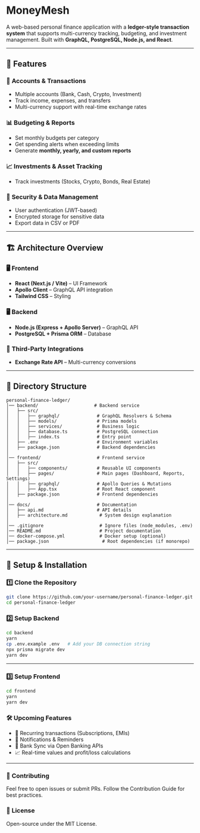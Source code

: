 # MoneyMesh

A web-based personal finance application with a **ledger-style transaction system** that supports multi-currency tracking, budgeting, and investment management. Built with **GraphQL, PostgreSQL, Node.js, and React**.

---

## 🚀 Features

### 🏦 **Accounts & Transactions**

- Multiple accounts (Bank, Cash, Crypto, Investment)
- Track income, expenses, and transfers
- Multi-currency support with real-time exchange rates

### 📊 **Budgeting & Reports**

- Set monthly budgets per category
- Get spending alerts when exceeding limits
- Generate **monthly, yearly, and custom reports**

### 📈 **Investments & Asset Tracking**

- Track investments (Stocks, Crypto, Bonds, Real Estate)

### 🔐 **Security & Data Management**

- User authentication (JWT-based)
- Encrypted storage for sensitive data
- Export data in CSV or PDF

---

## 🏗️ Architecture Overview

### 🖥️ **Frontend**

- **React (Next.js / Vite)** – UI Framework
- **Apollo Client** – GraphQL API integration
- **Tailwind CSS** – Styling

### 🖥️ **Backend**

- **Node.js (Express + Apollo Server)** – GraphQL API
- **PostgreSQL + Prisma ORM** – Database

### 🔌 **Third-Party Integrations**

- **Exchange Rate API** – Multi-currency conversions

---

## 📂 Directory Structure

```
personal-finance-ledger/
│── backend/                     # Backend service
│   ├── src/
│   │   ├── graphql/              # GraphQL Resolvers & Schema
│   │   ├── models/               # Prisma models
│   │   ├── services/             # Business logic
│   │   ├── database.ts           # PostgreSQL connection
│   │   ├── index.ts              # Entry point
│   ├── .env                      # Environment variables
│   ├── package.json              # Backend dependencies
│
│── frontend/                     # Frontend service
│   ├── src/
│   │   ├── components/           # Reusable UI components
│   │   ├── pages/                # Main pages (Dashboard, Reports, Settings)
│   │   ├── graphql/              # Apollo Queries & Mutations
│   │   ├── App.tsx               # Root React component
│   ├── package.json              # Frontend dependencies
│
│── docs/                         # Documentation
│   ├── api.md                    # API details
│   ├── architecture.md            # System design explanation
│
│── .gitignore                     # Ignore files (node_modules, .env)
│── README.md                      # Project documentation
│── docker-compose.yml             # Docker setup (optional)
│── package.json                    # Root dependencies (if monorepo)
```

---

## 🔧 **Setup & Installation**

### 1️⃣ **Clone the Repository**

```sh
git clone https://github.com/your-username/personal-finance-ledger.git
cd personal-finance-ledger
```

### 2️⃣ **Setup Backend**

```sh
cd backend
yarn
cp .env.example .env   # Add your DB connection string
npx prisma migrate dev
yarn dev
```

---

### 3️⃣ **Setup Frontend**

```sh
cd frontend
yarn
yarn dev
```

### 🛠️ **Upcoming Features**

- 🔄 Recurring transactions (Subscriptions, EMIs)
- 🔔 Notifications & Reminders
- 📡 Bank Sync via Open Banking APIs
- 📈 Real-time values and profit/loss calculations

---

### 🙌 **Contributing**

Feel free to open issues or submit PRs. Follow the Contribution Guide for best practices.

### 📝 **License**

Open-source under the MIT License.
